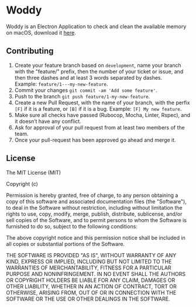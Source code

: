 # Woddy

Woddy is an Electron Application to check and clean the available memory on macOS, download it [here](https://github.com/chukitow/woddy/releases/tag/1.0).

## Contributing

1. Create your feature branch based on `development`, name your branch with the "feature/" prefix, then the number of your ticket or issue, and then three dashes and at least 3 words separated by dashes. Example: `feature/1---my-new-feature`.
2. Commit your changes `git commit -am 'Add some feature'`.
3. Push to the branch `git push feature/1-my-new-feature`.
4. Create a new Pull Request, with the name of your branch, with the perfix `[F]` if it is a feature, or `[B]` if it is a bug. Example: `[F] My new feature`.
5. Make sure all checks have passed (Rubocop, Mocha, Linter, Rspec), and it doesn’t have any conflict.
6. Ask for approval of your pull request from at least two members of the team.
7. Once your pull-request has been approved go ahead and merge it.

## License

The MIT License (MIT)

Copyright (c)

Permission is hereby granted, free of charge, to any person obtaining a copy of this software and associated documentation files (the "Software"), to deal in the Software without restriction, including without limitation the rights to use, copy, modify, merge, publish, distribute, sublicense, and/or sell copies of the Software, and to permit persons to whom the Software is furnished to do so, subject to the following conditions:

The above copyright notice and this permission notice shall be included in all copies or substantial portions of the Software.

THE SOFTWARE IS PROVIDED "AS IS", WITHOUT WARRANTY OF ANY KIND, EXPRESS OR IMPLIED, INCLUDING BUT NOT LIMITED TO THE WARRANTIES OF MERCHANTABILITY, FITNESS FOR A PARTICULAR PURPOSE AND NONINFRINGEMENT. IN NO EVENT SHALL THE AUTHORS OR COPYRIGHT HOLDERS BE LIABLE FOR ANY CLAIM, DAMAGES OR OTHER LIABILITY, WHETHER IN AN ACTION OF CONTRACT, TORT OR OTHERWISE, ARISING FROM, OUT OF OR IN CONNECTION WITH THE SOFTWARE OR THE USE OR OTHER DEALINGS IN THE SOFTWARE.
